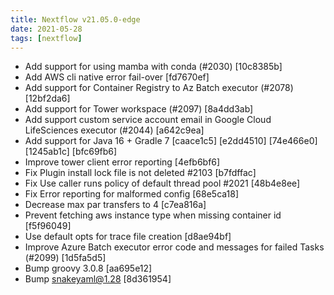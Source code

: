 ```yaml
---
title: Nextflow v21.05.0-edge
date: 2021-05-28
tags: [nextflow]
---
```


- Add support for using mamba with conda (#2030) [10c8385b]
- Add AWS cli native error fail-over [fd7670ef]
- Add support for Container Registry to Az Batch executor (#2078) [12bf2da6]
- Add support for Tower workspace  (#2097) [8a4dd3ab]
- Add support custom service account email in Google Cloud LifeSciences executor (#2044) [a642c9ea]
- Add support for Java 16 + Gradle 7 [caace1c5] [e2dd4510] [74e466e0] [1245ab1c] [bfc69fb6]
- Improve tower client error reporting [4efb6bf6]
- Fix Plugin install lock file is not deleted #2103 [b7fdffac]
- Fix Use caller runs policy of default thread pool #2021 [48b4e8ee]
- Fix Error reporting for malformed config [68e5ca18]
- Decrease max par transfers to 4 [c7ea816a]
- Prevent fetching aws instance type when missing container id [f5f96049]
- Use default opts for trace file creation [d8ae94bf]
- Improve Azure Batch executor error code and messages for failed Tasks (#2099) [1d5fa5d5]
- Bump groovy 3.0.8 [aa695e12]
- Bump snakeyaml@1.28 [8d361954]
